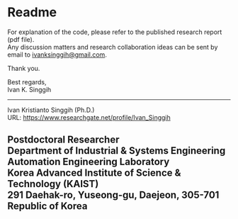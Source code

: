 # Readme

For explanation of the code, please refer to the published research report (pdf file).  
Any discussion matters and research collaboration ideas can be sent by email to ivanksinggih@gmail.com.

Thank you.  

Best regards,  
Ivan K. Singgih


--------------------------------------------------------  
Ivan Kristianto Singgih (Ph.D.)  
URL: https://www.researchgate.net/profile/Ivan_Singgih

Postdoctoral Researcher  
Department of Industrial & Systems Engineering  
Automation Engineering Laboratory  
Korea Advanced Institute of Science & Technology (KAIST)  
291 Daehak-ro, Yuseong-gu, Daejeon, 305-701  
Republic of Korea  
--------------------------------------------------------
